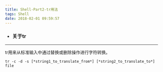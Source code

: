 ```yaml
---
title: Shell-Part2-tr用法
tags: Shell
date: 2018-02-01 09:59:57
---
```

- ### 关于tr

---
tr用来从标准输入中通过替换或删除操作进行字符转换。
~~~
tr -c -d -s [*string1_to_translate_from*] [*string2_to_translate_to*] file
~~~
